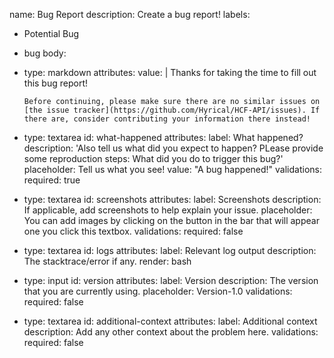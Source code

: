 name: Bug Report
description: Create a bug report!
labels:
  - Potential Bug
  - bug
body:
  - type: markdown
    attributes:
      value: |
        Thanks for taking the time to fill out this bug report!
        
        Before continuing, please make sure there are no similar issues on [the issue tracker](https://github.com/Hyrical/HCF-API/issues). If there are, consider contributing your information there instead!
  - type: textarea
    id: what-happened
    attributes:
      label: What happened?
      description: 'Also tell us what did you expect to happen? PLease provide some reproduction steps: What did you do to trigger this bug?'
      placeholder: Tell us what you see!
      value: "A bug happened!"
    validations:
      required: true
  - type: textarea
    id: screenshots
    attributes:
      label: Screenshots
      description: If applicable, add screenshots to help explain your issue.
      placeholder: You can add images by clicking on the button in the bar that will appear one you click this textbox.
    validations:
      required: false
  - type: textarea
    id: logs
    attributes:
      label: Relevant log output
      description: The stacktrace/error if any.
      render: bash
  - type: input
    id: version
    attributes:
      label: Version
      description: The version that you are currently using.
      placeholder: Version-1.0
    validations:
      required: false
  - type: textarea
    id: additional-context
    attributes:
      label: Additional context
      description: Add any other context about the problem here.
    validations:
      required: false